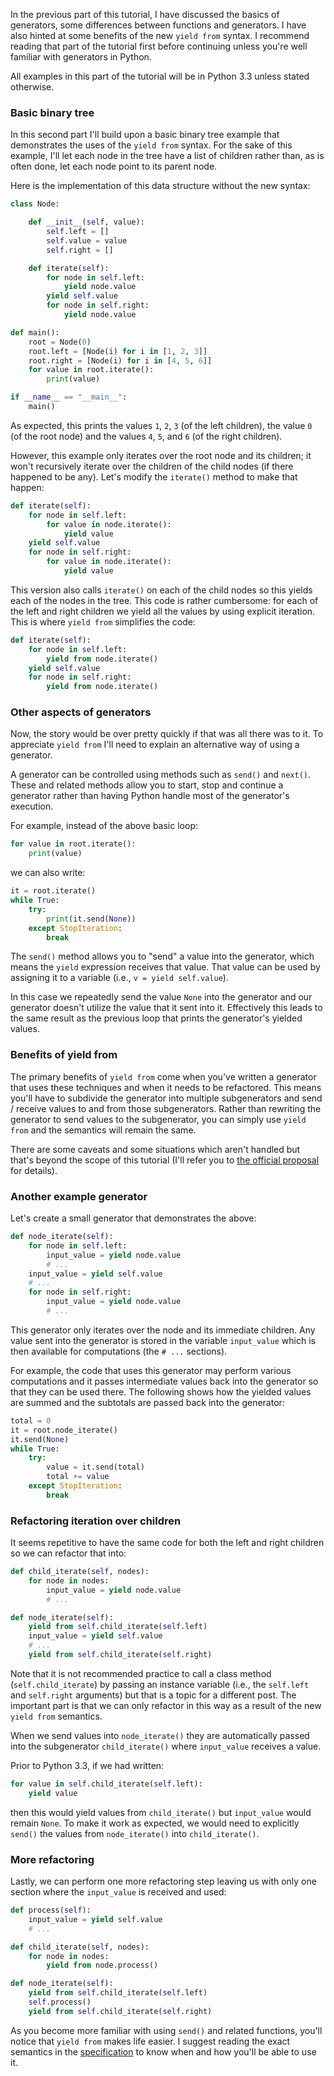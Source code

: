 <!--
.. title: Python 3: Using "yield from" in Generators - Part 2
.. slug: python-3-using-yield-from-in-generators-part-2
.. date: 2013/02/04 12:00:00
.. tags: python, software
.. link:
.. description:
-->

In the previous part of this tutorial,
I have discussed the basics of generators, some differences between functions
and generators. I have also hinted at some benefits of the new `yield from` syntax.
I recommend reading that part of the tutorial first before continuing unless
you're well familiar with generators in Python.

All examples in this part of the tutorial will be in Python 3.3 unless
stated otherwise.

### Basic binary tree ###

In this second part I'll build upon a basic binary tree example that
demonstrates the uses of the `yield from` syntax. For the sake of this example,
I'll let each node in the tree have a list of children rather than, as is often
done, let each node point to its parent node.

Here is the implementation of this data structure without the new syntax:

```python
class Node:

    def __init__(self, value):
        self.left = []
        self.value = value
        self.right = []

    def iterate(self):
        for node in self.left:
            yield node.value
        yield self.value
        for node in self.right:
            yield node.value

def main():
    root = Node(0)
    root.left = [Node(i) for i in [1, 2, 3]]
    root.right = [Node(i) for i in [4, 5, 6]]
    for value in root.iterate():
        print(value)

if __name__ == "__main__":
    main()
```

As expected, this prints the values `1`, `2`, `3` (of the left children),
the value `0` (of the root node) and the values `4`, `5`, and `6` (of the
right children).

However, this example only iterates over the root node
and its children; it won't recursively iterate over the children of the
child nodes (if there happened to be any). Let's modify the `iterate()`
method to make that happen:

```python
def iterate(self):
    for node in self.left:
        for value in node.iterate():
            yield value
    yield self.value
    for node in self.right:
        for value in node.iterate():
            yield value
```

This version also calls `iterate()` on each of the child nodes so this
yields each of the nodes in the tree. This code is rather cumbersome: for
each of the left and right children we yield all the values by using
explicit iteration. This is where `yield from`
simplifies the code:

```python
def iterate(self):
    for node in self.left:
        yield from node.iterate()
    yield self.value
    for node in self.right:
        yield from node.iterate()
```

### Other aspects of generators ###

Now, the story would be over pretty quickly if that was all there was to it.
To appreciate `yield from` I'll need to explain an alternative way of using
a generator.

A generator can be controlled using methods such as `send()` and `next()`. These
and related methods allow you to start, stop and continue a generator rather
than having Python handle most of the generator's execution.

For example, instead of the above basic loop:

```python
for value in root.iterate():
    print(value)
```
    
we can also write:

```python
it = root.iterate()
while True:
    try:
        print(it.send(None))
    except StopIteration:
        break
```

The `send()` method allows you to "send" a value into the generator, which means
the `yield` expression receives that value. That value can be used by assigning
it to a variable (i.e., `v = yield self.value`).

In this case we repeatedly send
the value `None` into the generator and our generator doesn't utilize the
value that it sent into it. Effectively this leads to the same result as
the previous loop that prints the generator's yielded values.

### Benefits of yield from ###

The primary benefits of `yield from` come when you've written a generator that
uses these techniques and when it needs to be refactored. This means you'll have
to subdivide the generator into multiple subgenerators and send / receive values
to and from those subgenerators. Rather than rewriting
the generator to send values to the subgenerator, you can simply use
`yield from` and the semantics will remain the same.

There are some caveats and some situations which aren't handled but that's beyond
the scope of this tutorial (I'll refer
you to [the official proposal](http://www.python.org/dev/peps/pep-0380/) for details).

### Another example generator ###

Let's create a small generator that demonstrates the above:

```python
def node_iterate(self):
    for node in self.left:
        input_value = yield node.value
        # ...
    input_value = yield self.value
    # ...
    for node in self.right:
        input_value = yield node.value
        # ...
```

This generator only iterates over the node and its immediate children. Any
value sent into the generator is stored in the variable `input_value`
which is then available for computations (the `# ...` sections).

For example, the code that uses this generator may perform various
computations and it passes intermediate values back into the generator so
that they can be used there. The following shows how the yielded values
are summed and the subtotals are passed back into the generator:

```python
total = 0
it = root.node_iterate()
it.send(None)
while True:
    try:
        value = it.send(total)
        total += value
    except StopIteration:
        break
```

### Refactoring iteration over children ###

It seems repetitive to have the same code for both the left and right
children so we can refactor that into:

```python
def child_iterate(self, nodes):
    for node in nodes:
        input_value = yield node.value
        # ...

def node_iterate(self):
    yield from self.child_iterate(self.left)
    input_value = yield self.value
    # ...
    yield from self.child_iterate(self.right)
```

Note that it is not recommended practice to call a class method
(`self.child_iterate`) by passing an instance variable (i.e., the
`self.left` and `self.right` arguments) but
that is a topic for a different post. The important part is that we can only
refactor in this way as a result of the new `yield from` semantics.

When we send values into `node_iterate()` they are automatically
passed into the subgenerator `child_iterate()` where `input_value`
receives a value.

Prior to Python 3.3, if we had written:

```python
for value in self.child_iterate(self.left):
    yield value
```

then this would yield values from `child_iterate()` but `input_value` would
remain `None`. To make it work as expected, we would need to explicitly `send()`
the values from `node_iterate()` into `child_iterate()`.

### More refactoring ###

Lastly, we can perform one more refactoring step leaving us with only one
section where the `input_value` is received and used:

```python
def process(self):
    input_value = yield self.value
    # ...

def child_iterate(self, nodes):
    for node in nodes:
        yield from node.process()

def node_iterate(self):
    yield from self.child_iterate(self.left)
    self.process()
    yield from self.child_iterate(self.right)
```

As you become more familiar with using `send()` and related functions, you'll
notice that `yield from` makes life easier. I suggest reading the exact
semantics in the [specification](http://www.python.org/dev/peps/pep-0380/)
to know when and how you'll be able to use it.
